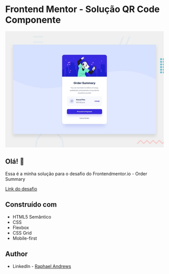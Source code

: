 # Frontend Mentor - Solução QR Code Componente

![Design preview for the QR code component coding challenge](./design/desktop-preview.jpg)

## Olá! 👋

Essa é a minha solução para o desafio do Frontendmentor.io - Order Summary

[Link do desafio](https://www.frontendmentor.io/challenges/order-summary-component-QlPmajDUj)
## Construído com

- HTML5 Semântico
- CSS
- Flexbox
- CSS Grid
- Mobile-first

## Author

- LinkedIn - [Raphael Andrews](https://www.linkedin.com/in/raphael-andrews/)